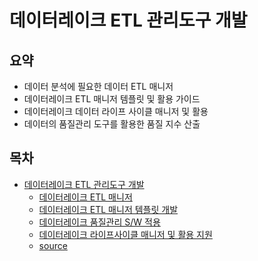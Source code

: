 # 데이터레이크 ETL 관리도구 개발

## 요약

* 데이터 분석에 필요한 데이터 ETL 매니저
* 데이터레이크 ETL 매니저 템플릿 및 활용 가이드
* 데이터레이크 데이터 라이프 사이클 매니저 및 활용
* 데이터의 품질관리 도구를 활용한 품질 지수 산출

## 목차
* [데이터레이크 ETL 관리도구 개발](#데이터레이크-ETL-관리도구-개발)
  * [데이터레이크 ETL 매니저](데이터레이크%20ETL%20매니저/README.md)
  * [데이터레이크 ETL 매니저 템플릿 개발](데이터레이크%20ETL%20매니저%20템플릿%20개발/README.md)
  * [데이터레이크 품질관리 S/W 적용](데이터레이크%20품질관리%20SW%20적용/README.md)
  * [데이터레이크 라이프사이클 매니저 및 활용 지원](데이터레이크%20라이프사이클%20매니저%20및%20활용%20지원/README.md)
  * [source](src/README.md)
